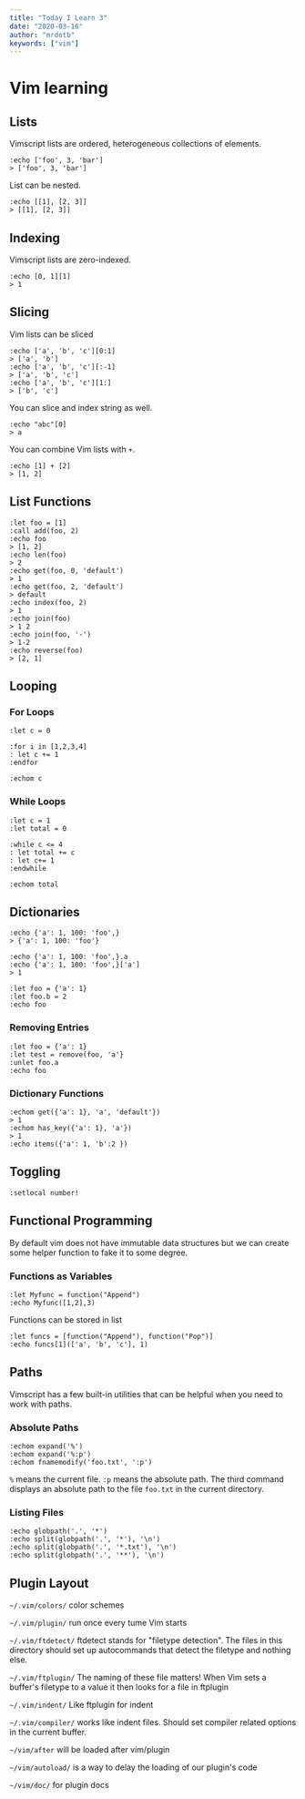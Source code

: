 ```yaml
---
title: "Today I Learn 3"
date: "2020-03-16"
author: "mrdotb"
keywords: ["vim"]
---
```



# Vim learning

## Lists

Vimscript lists are ordered, heterogeneous collections of elements.

```vim
:echo ['foo', 3, 'bar']
> ['foo', 3, 'bar']
```

List can be nested.

```vim
:echo [[1], [2, 3]]
> [[1], [2, 3]]
```


## Indexing

Vimscript lists are zero-indexed.

```vim
:echo [0, 1][1]
> 1
```


## Slicing

Vim lists can be sliced

```vim
:echo ['a', 'b', 'c'][0:1]
> ['a', 'b']
:echo ['a', 'b', 'c'][:-1]
> ['a', 'b', 'c']
:echo ['a', 'b', 'c'][1:]
> ['b', 'c']
```

You can slice and index string as well.

```vim
:echo "abc"[0]
> a
```

You can combine Vim lists with `+`.

```vim
:echo [1] + [2]
> [1, 2]
```


## List Functions


```vim
:let foo = [1]
:call add(foo, 2)
:echo foo
> [1, 2]
:echo len(foo)
> 2
:echo get(foo, 0, 'default')
> 1
:echo get(foo, 2, 'default')
> default
:echo index(foo, 2)
> 1
:echo join(foo)
> 1 2
:echo join(foo, '-')
> 1-2
:echo reverse(foo)
> [2, 1]
```


## Looping

### For Loops

```vim
:let c = 0

:for i in [1,2,3,4]
: let c += 1
:endfor

:echom c
```


### While Loops

```vim
:let c = 1
:let total = 0

:while c <= 4
: let total += c
: let c+= 1
:endwhile

:echom total
```


## Dictionaries

```vim
:echo {'a': 1, 100: 'foo',}
> {'a': 1, 100: 'foo'}

:echo {'a': 1, 100: 'foo',}.a
:echo {'a': 1, 100: 'foo',}['a']
> 1

:let foo = {'a': 1}
:let foo.b = 2
:echo foo
```


### Removing Entries

```vim
:let foo = {'a': 1}
:let test = remove(foo, 'a'}
:unlet foo.a
:echo foo
```


### Dictionary Functions

```vim
:echom get({'a': 1}, 'a', 'default'})
> 1
:echom has_key({'a': 1}, 'a'})
> 1
:echo items({'a': 1, 'b':2 })
```


## Toggling

```vim
:setlocal number!
```


## Functional Programming

By default vim does not have immutable data structures but we can create some helper function to fake it to some degree.


### Functions as Variables

```vim
:let Myfunc = function("Append")
:echo Myfunc([1,2],3)
```

Functions can be stored in list

```vim
:let funcs = [function("Append"), function("Pop")]
:echo funcs[1](['a', 'b', 'c'], 1)
```



## Paths

Vimscript has a few built-in utilities that can be helpful when you need to work with paths.


### Absolute Paths

```vim
:echom expand('%')
:echom expand('%:p')
:echom fnamemodify('foo.txt', ':p')
```

`%` means the current file.
`:p` means the absolute path.
The third command displays an absolute path to the file `foo.txt` in the current directory.


### Listing Files

```vim
:echo globpath('.', '*')
:echo split(globpath('.', '*'), '\n')
:echo split(globpath('.', '*.txt'), '\n')
:echo split(globpath('.', '**'), '\n')
```


## Plugin Layout

`~/.vim/colors/`
color schemes

`~/.vim/plugin/`
run once every tume Vim starts

`~/.vim/ftdetect/`
ftdetect stands for "filetype detection". The files in this directory should set up autocommands that detect the filetype and nothing else.

`~/.vim/ftplugin/`
The naming of these file matters! When Vim sets a buffer's filetype to a value it then looks for a file in ftplugin

`~/.vim/indent/`
Like ftplugin for indent

`~/.vim/compiler/`
works like indent files. Should set compiler related options in the current buffer.

`~/vim/after`
will be loaded after vim/plugin

`~/vim/autoload/`
is a way to delay the loading of our plugin's code

`~/vim/doc/`
for plugin docs
